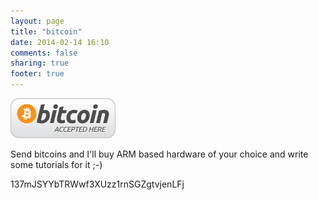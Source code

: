 ```yaml
---
layout: page
title: "bitcoin"
date: 2014-02-14 16:10
comments: false
sharing: true
footer: true
---
```


![image](/images/bitcoin.png)

Send bitcoins and I'll buy ARM based hardware of your choice and write some tutorials for it ;-)

137mJSYYbTRWwf3XUzz1rnSGZgtvjenLFj

